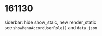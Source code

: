 
# 161130

siderbar: 
hide show_staic, new render_static  
see `showMenuAccordUserRole()` and `data.json`
